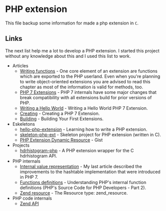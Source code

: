 # PHP extension

This file backup some information for made a php extension in `C`.

## Links

The next list help me a lot to develop a PHP extension. I started this project
without any knowledge about this and I used this list to work.

* Articles
  * [Writing functions](https://www.hgb-leipzig.de/~uklaus/PHP/internals2.funcs.html) - One core element of an extension are functions which are exported to the PHP userland. Even when you're planning to write object-oriented extensions you are advised to read this chapter as most of the information is valid for methods, too.
  * [PHP 7 Extensions](https://lytrax.io/blog/makeitwork/creating-php7-extensions-linux-windows) - PHP 7 internals have some major changes that break compatibility with all extensions build for prior versions of PHP.
  * [Writing a Hello World](https://zando.io/post/hello-world-php-7-extension/) - Writing a Hello World PHP 7 Extension.
  * [Creating](https://ahungry.com/blog/2016-09-29-Creating-a-php-7-extension.html) - Creating a PHP 7 Extension.
  * [Building](https://docstore.mik.ua/orelly/webprog/php/ch14_03.htm) - Building Your First Extensions.
* Eskeletons
  * [hello-php-extension](https://github.com/jheth/hello-php-extension) - Learning how to write a PHP extension.
  * [skeleton-php-ext](https://github.com/improved-php-library/skeleton-php-ext) - Skeleton project for PHP extension (written in C).
  + [PHP Extension Dynamic Resource](https://gist.github.com/hjanuschka/3ed54e66f017a379cf25) - Gist
* Projects
  * [hdrhistogram-php](https://github.com/beberlei/hdrhistogram-php) - A PHP extension wrapper for the C hdrhistogram API.
* PHP internals
  * [Internal value representation](https://nikic.github.io/2015/05/05/Internal-value-representation-in-PHP-7-part-1.html) - My last article described the improvements to the hashtable implementation that were introduced in PHP 7.
  * [Functions definitions](https://nikic.github.io/2012/03/16/Understanding-PHPs-internal-function-definitions) - Understanding PHP's internal function definitions (PHP's Source Code for PHP Developers - Part 2).
  * [Zend resource](http://www.phpinternalsbook.com/php7/internal_types/zend_resources.html) - The Resource type: zend_resource.
* PHP code internals
  * [Zend API](https://github.com/php/php-src/blob/master/Zend/zend_API.h)
